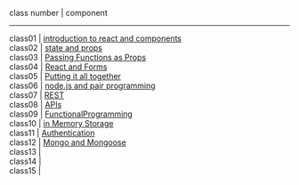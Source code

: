class number | component

----------------------

class01 | [introduction to react and components](IntroToReact&Components.md)  
class02 | [state and props](StateAndProps.md)  
class03 | [Passing Functions as Props](PassingFunctionsAsProps.md)  
class04 | [React and Forms](ReactAndForms.md)  
class05 | [Putting it all together ](PuttingItAllTogether.md)  
class06 | [node.js and pair programming](nodeJS&PairProgramming.md)  
class07 | [REST](REST.md)  
class08 | [APIs](APIs.md)  
class09 | [FunctionalProgramming](FunctionalProgramming.md)  
class10 | [in Memory Storage](inMemoryStorage.md)  
class11 | [Authentication](Authentication.md)  
class12 | [Mongo and Mongoose](Mongo-and-Mongoose.md)  
class13 | []()  
class14 | []()  
class15 | []()